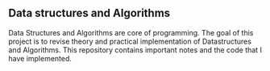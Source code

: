 ## Data structures and Algorithms

Data Structures and Algorithms are core of programming. The goal of this project is to revise theory and practical implementation of Datastructures and Algorithms. This repository contains important notes and the code that I have implemented.